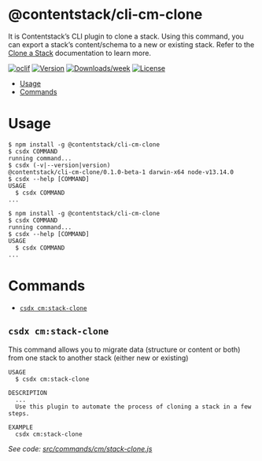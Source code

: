 @contentstack/cli-cm-clone
==========================

It is Contentstack’s CLI plugin to clone a stack. Using this command, you can export a stack’s content/schema to a new or existing stack. Refer to the [Clone a Stack](https://www.contentstack.com/docs/developers/cli/clone-a-stack/) documentation to learn more.

[![oclif](https://img.shields.io/badge/cli-oclif-brightgreen.svg)](https://oclif.io)
[![Version](https://img.shields.io/npm/v/@contentstack/cli-cm-clone.svg)](https://npmjs.org/package/@contentstack/cli-cm-clone)
[![Downloads/week](https://img.shields.io/npm/dw/@contentstack/cli-cm-clone.svg)](https://npmjs.org/package/@contentstack/cli-cm-clone)
[![License](https://img.shields.io/npm/l/@contentstack/cli-cm-clone.svg)](https://github.com/rohitmishra209/cli-cm-clone/blob/master/package.json)

<!-- toc -->
* [Usage](#usage)
* [Commands](#commands)
<!-- tocstop -->
# Usage
<!-- usage -->
```sh-session
$ npm install -g @contentstack/cli-cm-clone
$ csdx COMMAND
running command...
$ csdx (-v|--version|version)
@contentstack/cli-cm-clone/0.1.0-beta-1 darwin-x64 node-v13.14.0
$ csdx --help [COMMAND]
USAGE
  $ csdx COMMAND
...
```
<!-- usagestop -->
```sh-session
$ npm install -g @contentstack/cli-cm-clone
$ csdx COMMAND
running command...
$ csdx --help [COMMAND]
USAGE
  $ csdx COMMAND
...
```
# Commands
<!-- commands -->
* [`csdx cm:stack-clone`](#csdx-cmstack-clone)

## `csdx cm:stack-clone`

This command allows you to migrate data (structure or content or both) from one stack to another stack (either new or existing)

```
USAGE
  $ csdx cm:stack-clone

DESCRIPTION
  ...
  Use this plugin to automate the process of cloning a stack in a few steps.

EXAMPLE
  csdx cm:stack-clone
```

_See code: [src/commands/cm/stack-clone.js](https://github.com/contentstack/cli/blob/v0.1.0-beta-1/src/commands/cm/stack-clone.js)_
<!-- commandsstop -->
